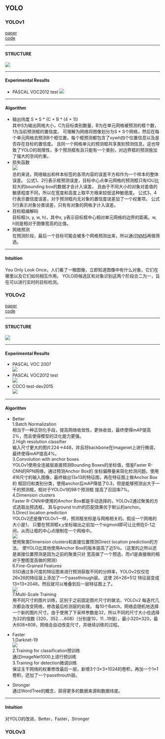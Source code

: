 ## YOLO
### YOLOv1
[paper](https://arxiv.org/pdf/1506.02640.pdf)  
[code](http://pjreddie.com/yolo/)  

---
#### STRUCTURE
![](src/Structure_0.png)  

---
#### Experimental Results
* PASCAL VOC2012 test
![](src/ER_0.png)

---
#### Algorithm
* 输出纬度 S * S * (C + B * (4 + 1))  
其中S为输出网格大小，C为目标类别数量，B为在单元网格被预测的框个数，1为当前预测框的置信度。
可理解为网络将图像划分为S * S个网格，然后在每个单元网格去预测B个框位置，每个框预测都包含了xywh四个位置信息以及是否存在目标的置信度。
且同一个网格单元的预测框共享类别预测信息。这也导致了YOLO的局限性，多个预测框有且只能有一个类别，对边界框的预测施加了强大的空间约束。
* 损失函数  
![](src/loss_0.png)  
总的来说，网络输出和样本标签的各项内容的误差平方和作为一个样本的整体误差。
公式1、2行表示框预测误差，目标中心点单元网格的预测框只有IOU比较大的bounding box的数据才会计入误差，
且由于不同大小的对象对差值的敏感程度不同，所以在宽度和高度上取平方根来较低这种敏感度。
公式3、4行表示置信度误差，对于预测框内无对象的置信度误差加了一个权重项。
公式5行表示对象分类误差，只有有对象的网格才计入误差。
* 目标框编解码  
目标框(x, y, w, h)，其中x, y表示目标框中心相对单元网格的边界的距离。w, h则是相对于图像宽高的比值。
* 网络预测  
在预测阶段，最后一个目标可能会被多个网格预测出来，所以通过[NMS](../../../../Algorithm/NMS.md)再做筛选。

---
#### Intuition
You Only Look Once，人们看了一眼图像，立即知道图像中有什么对象，它们在哪里以及它们如何相互作用。
YOLO将候选区和对象识别这两个阶段合二为一，旨在可以进行实时的目标检测。

### YOLOv2
[paper](https://arxiv.org/pdf/1612.08242.pdf)  
[code](http://pjreddie.com/yolo9000/) 

---
#### STRUCTURE
![](src/Structure_1.png)  

---
#### Experimental Results
* PASCAL VOC 2007  
![](src/ER_1.png)
* PASCAL VOC2012 test  
![](src/ER_2.png)
* COCO test-dev2015  
![](src/ER_3.png)

---
#### Algorithm  
* Better  
1.Batch Normalization  
相当于一种正则化手段，提高网络收敛性，更快收敛，最终使得mAP提高2%，而且使得模型的泛化能力更强。  
2.High resolution classifier  
输入尺寸更大的图片224->448，并且将backbone在Imagenet上进行微调，最终使得mAP提高4%。  
3.Convolution with anchor boxes  
YOLOv1使用全连接层直接预测Bounding Boxes的坐标值，借鉴Faster R-CNN的RPN网络，通过预测Anchor Box的
坐标偏移量来简化检测问题。使用416尺寸的输入图像，最终输出13x13的特征图，再在特征图上做Anchor Box的
框回归和类别分类，使用anchor后mAP降低了0.3，但是能够预测出大于一千的预测框，相对于YOLOv1的98个预测框
提高了召回率7%。  
4.Dimension clusters  
Faster R-CNN中使用的Anchor Box都是手动选择的，YOLOv2通过聚类的方式选取出预选框，
其与ground truth的匹配效果优于默认的anchor。  
5.Direct location prediction  
YOLOv2还是像YOLOv1一样，预测框坐标是与网格相关的。假设一个网格的大小是1，
只要在预测框x,y坐标输出之前加一个sigmoid即可让比例在0-1之间，从而让框的中心点限制在一个网格中。  
![](src/Oth_0.png)  
使用聚类Dimension clusters和直接位置预测Direct location prediction的方法，
使YOLO比其他使用Anchor Box的版本提高了近5％。（这里的之所以还是直接位置预测是因为之前的聚类只对
宽高做了一个预选，而v1是直接做的相对于整图宽高做的预测）  
6.Fine-Grained Features  
SSD通过多尺度的特征图来进行预测获取不同的分辨率，YOLOv2仅仅在26x26的特征层上添加了一个passthrough层。
这使 26×26×512 特征层变成 13×13×2048，然后就可以堆叠到后一层特征图上了。  
![](src/Oth_1.png)  
7.Multi-Scale Training  
用不同尺寸的图片训练，区别于之前固定图片尺寸的做法，YOLOv2 每迭代几次都会改变网络，修改最后检测层的处理。
每10个Batch，网络会随机地选择一个新的图片尺寸。由于使用了下采样参数是32，所以不同的尺寸大小也选择为32的倍数
{320，352…..608}（分别是10，11...19倍），最小320×320，最大608×608，网络会自动改变尺寸，并继续训练的过程。  

* Faster  
1.Darknet-19  
![](src/Structure_2.png)  
2.Training for classification预训练  
通过ImageNet1000上进行预训练  
3.Training for detection微调训练  
保证主干网络的权重修改最后一层，新增3个3×3×1024的卷积，再加一个1×1卷积，还加了一个passthrouth层。

* Stronger  
通过WordTree的概念，获得更多的数据来源和数据纬度。  

---
#### Intuition
对YOLO的改进，Better，Faster，Stronger

### YOLOv3
